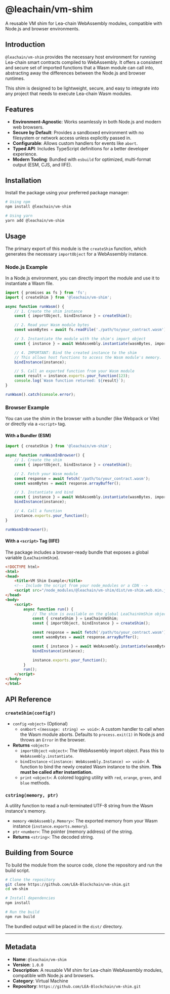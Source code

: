 # @leachain/vm-shim

A reusable VM shim for Lea-chain WebAssembly modules, compatible with Node.js and browser environments.

## Introduction

`@leachain/vm-shim` provides the necessary host environment for running Lea-chain smart contracts compiled to WebAssembly. It offers a consistent and secure set of imported functions that a Wasm module can call into, abstracting away the differences between the Node.js and browser runtimes.

This shim is designed to be lightweight, secure, and easy to integrate into any project that needs to execute Lea-chain Wasm modules.

## Features

-   **Environment-Agnostic**: Works seamlessly in both Node.js and modern web browsers.
-   **Secure by Default**: Provides a sandboxed environment with no filesystem or network access unless explicitly passed in.
-   **Configurable**: Allows custom handlers for events like `abort`.
-   **Typed API**: Includes TypeScript definitions for a better developer experience.
-   **Modern Tooling**: Bundled with `esbuild` for optimized, multi-format output (ESM, CJS, and IIFE).

## Installation

Install the package using your preferred package manager:

```sh
# Using npm
npm install @leachain/vm-shim

# Using yarn
yarn add @leachain/vm-shim
```

## Usage

The primary export of this module is the `createShim` function, which generates the necessary `importObject` for a WebAssembly instance.

### Node.js Example

In a Node.js environment, you can directly import the module and use it to instantiate a Wasm file.

```javascript
import { promises as fs } from 'fs';
import { createShim } from '@leachain/vm-shim';

async function runWasm() {
    // 1. Create the shim instance
    const { importObject, bindInstance } = createShim();

    // 2. Read your Wasm module bytes
    const wasmBytes = await fs.readFile('./path/to/your_contract.wasm');

    // 3. Instantiate the module with the shim's import object
    const { instance } = await WebAssembly.instantiate(wasmBytes, importObject);

    // 4. IMPORTANT: Bind the created instance to the shim
    // This allows host functions to access the Wasm module's memory.
    bindInstance(instance);

    // 5. Call an exported function from your Wasm module
    const result = instance.exports.your_function(123);
    console.log(`Wasm function returned: ${result}`);
}

runWasm().catch(console.error);
```

### Browser Example

You can use the shim in the browser with a bundler (like Webpack or Vite) or directly via a `<script>` tag.

#### With a Bundler (ESM)

```javascript
import { createShim } from '@leachain/vm-shim';

async function runWasmInBrowser() {
    // 1. Create the shim
    const { importObject, bindInstance } = createShim();

    // 2. Fetch your Wasm module
    const response = await fetch('/path/to/your_contract.wasm');
    const wasmBytes = await response.arrayBuffer();

    // 3. Instantiate and bind
    const { instance } = await WebAssembly.instantiate(wasmBytes, importObject);
    bindInstance(instance);

    // 4. Call a function
    instance.exports.your_function();
}

runWasmInBrowser();
```

#### With a `<script>` Tag (IIFE)

The package includes a browser-ready bundle that exposes a global variable (`LeaChainVmShim`).

```html
<!DOCTYPE html>
<html>
<head>
    <title>VM Shim Example</title>
    <!-- Include the script from your node_modules or a CDN -->
    <script src="/node_modules/@leachain/vm-shim/dist/vm-shim.web.min.js"></script>
</head>
<body>
    <script>
        async function run() {
            // The shim is available on the global LeaChainVmShim object
            const { createShim } = LeaChainVmShim;
            const { importObject, bindInstance } = createShim();

            const response = await fetch('/path/to/your_contract.wasm');
            const wasmBytes = await response.arrayBuffer();

            const { instance } = await WebAssembly.instantiate(wasmBytes, importObject);
            bindInstance(instance);

            instance.exports.your_function();
        }
        run();
    </script>
</body>
</html>
```

## API Reference

### `createShim(config?)`

-   `config` `<object>` (Optional)
    -   `onAbort` `<(message: string) => void>`: A custom handler to call when the Wasm module aborts. Defaults to `process.exit(1)` in Node.js and throws an `Error` in the browser.
-   **Returns** `<object>`
    -   `importObject` `<object>`: The WebAssembly import object. Pass this to `WebAssembly.instantiate`.
    -   `bindInstance` `<(instance: WebAssembly.Instance) => void>`: A function to bind the newly created Wasm instance to the shim. **This must be called after instantiation.**
    -   `print` `<object>`: A colored logging utility with `red`, `orange`, `green`, and `blue` methods.

### `cstring(memory, ptr)`

A utility function to read a null-terminated UTF-8 string from the Wasm instance's memory.

-   `memory` `<WebAssembly.Memory>`: The exported memory from your Wasm instance (`instance.exports.memory`).
-   `ptr` `<number>`: The pointer (memory address) of the string.
-   **Returns** `<string>`: The decoded string.

## Building from Source

To build the module from the source code, clone the repository and run the build script.

```sh
# Clone the repository
git clone https://github.com/LEA-Blockchain/vm-shim.git
cd vm-shim

# Install dependencies
npm install

# Run the build
npm run build
```

The bundled output will be placed in the `dist/` directory.

---
## Metadata

-   **Name**: `@leachain/vm-shim`
-   **Version**: `1.0.0`
-   **Description**: A reusable VM shim for Lea-chain WebAssembly modules, compatible with Node.js and browsers.
-   **Category**: Virtual Machine
-   **Repository**: `https://github.com/LEA-Blockchain/vm-shim.git`
